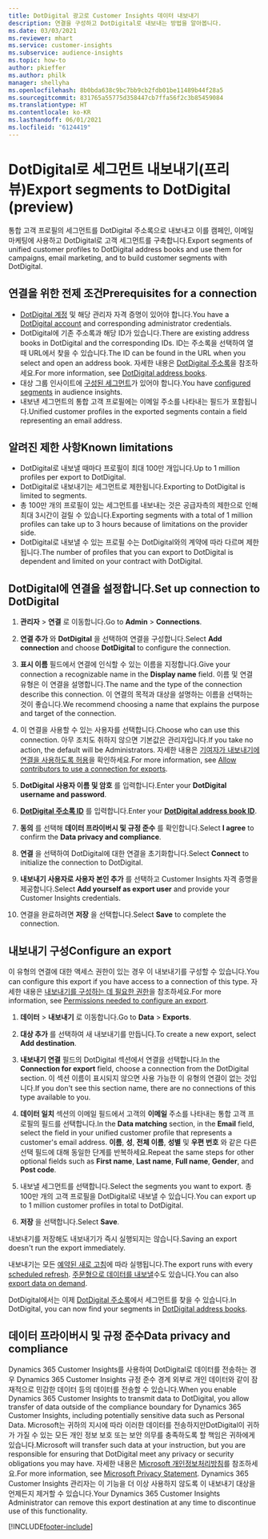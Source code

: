 ```yaml
---
title: DotDigital 광고로 Customer Insights 데이터 내보내기
description: 연결을 구성하고 DotDigital로 내보내는 방법을 알아봅니다.
ms.date: 03/03/2021
ms.reviewer: mhart
ms.service: customer-insights
ms.subservice: audience-insights
ms.topic: how-to
author: pkieffer
ms.author: philk
manager: shellyha
ms.openlocfilehash: 8b0bda638c9bc7bb9cb2fdb01be11489b44f28a5
ms.sourcegitcommit: 831765a55775d358447cb7ffa56f2c3b85459084
ms.translationtype: HT
ms.contentlocale: ko-KR
ms.lasthandoff: 06/01/2021
ms.locfileid: "6124419"
---
```

# <a name="export-segments-to-dotdigital-preview"></a><span data-ttu-id="76508-103">DotDigital로 세그먼트 내보내기(프리뷰)</span><span class="sxs-lookup"><span data-stu-id="76508-103">Export segments to DotDigital (preview)</span></span>

<span data-ttu-id="76508-104">통합 고객 프로필의 세그먼트를 DotDigital 주소록으로 내보내고 이를 캠페인, 이메일 마케팅에 사용하고 DotDigital로 고객 세그먼트를 구축합니다.</span><span class="sxs-lookup"><span data-stu-id="76508-104">Export segments of unified customer profiles to DotDigital address books and use them for campaigns, email marketing, and to build customer segments with DotDigital.</span></span> 

## <a name="prerequisites-for-a-connection"></a><span data-ttu-id="76508-105">연결을 위한 전제 조건</span><span class="sxs-lookup"><span data-stu-id="76508-105">Prerequisites for a connection</span></span>

-   <span data-ttu-id="76508-106">[DotDigital 계정](https://dotdigital.com/) 및 해당 관리자 자격 증명이 있어야 합니다.</span><span class="sxs-lookup"><span data-stu-id="76508-106">You have a [DotDigital account](https://dotdigital.com/) and corresponding administrator credentials.</span></span>
-   <span data-ttu-id="76508-107">DotDigital에 기존 주소록과 해당 ID가 있습니다.</span><span class="sxs-lookup"><span data-stu-id="76508-107">There are existing address books in DotDigital and the corresponding IDs.</span></span> <span data-ttu-id="76508-108">ID는 주소록을 선택하여 열 때 URL에서 찾을 수 있습니다.</span><span class="sxs-lookup"><span data-stu-id="76508-108">The ID can be found in the URL when you select and open an address book.</span></span> <span data-ttu-id="76508-109">자세한 내용은 [DotDigital 주소록](https://support.dotdigital.com/hc/articles/212211968-Creating-an-address-book)을 참조하세요.</span><span class="sxs-lookup"><span data-stu-id="76508-109">For more information, see [DotDigital address books](https://support.dotdigital.com/hc/articles/212211968-Creating-an-address-book).</span></span>
-   <span data-ttu-id="76508-110">대상 그룹 인사이트에 [구성된 세그먼트](segments.md)가 있어야 합니다.</span><span class="sxs-lookup"><span data-stu-id="76508-110">You have [configured segments](segments.md) in audience insights.</span></span>
-   <span data-ttu-id="76508-111">내보낸 세그먼트의 통합 고객 프로필에는 이메일 주소를 나타내는 필드가 포함됩니다.</span><span class="sxs-lookup"><span data-stu-id="76508-111">Unified customer profiles in the exported segments contain a field representing an email address.</span></span>

## <a name="known-limitations"></a><span data-ttu-id="76508-112">알려진 제한 사항</span><span class="sxs-lookup"><span data-stu-id="76508-112">Known limitations</span></span>

- <span data-ttu-id="76508-113">DotDigital로 내보낼 때마다 프로필이 최대 100만 개입니다.</span><span class="sxs-lookup"><span data-stu-id="76508-113">Up to 1 million profiles per export to DotDigital.</span></span>
- <span data-ttu-id="76508-114">DotDigital로 내보내기는 세그먼트로 제한됩니다.</span><span class="sxs-lookup"><span data-stu-id="76508-114">Exporting to DotDigital is limited to segments.</span></span>
- <span data-ttu-id="76508-115">총 100만 개의 프로필이 있는 세그먼트를 내보내는 것은 공급자측의 제한으로 인해 최대 3시간이 걸릴 수 있습니다.</span><span class="sxs-lookup"><span data-stu-id="76508-115">Exporting segments with a total of 1 million profiles can take up to 3 hours because of limitations on the provider side.</span></span> 
- <span data-ttu-id="76508-116">DotDigital로 내보낼 수 있는 프로필 수는 DotDigital와의 계약에 따라 다르며 제한됩니다.</span><span class="sxs-lookup"><span data-stu-id="76508-116">The number of profiles that you can export to DotDigital is dependent and limited on your contract with DotDigital.</span></span>

## <a name="set-up-connection-to-dotdigital"></a><span data-ttu-id="76508-117">DotDigital에 연결을 설정합니다.</span><span class="sxs-lookup"><span data-stu-id="76508-117">Set up connection to DotDigital</span></span>

1. <span data-ttu-id="76508-118">**관리자** > **연결** 로 이동합니다.</span><span class="sxs-lookup"><span data-stu-id="76508-118">Go to **Admin** > **Connections**.</span></span>

1. <span data-ttu-id="76508-119">**연결 추가** 와 **DotDigital** 을 선택하여 연결을 구성합니다.</span><span class="sxs-lookup"><span data-stu-id="76508-119">Select **Add connection** and choose **DotDigital** to configure the connection.</span></span>

1. <span data-ttu-id="76508-120">**표시 이름** 필드에서 연결에 인식할 수 있는 이름을 지정합니다.</span><span class="sxs-lookup"><span data-stu-id="76508-120">Give your connection a recognizable name in the **Display name** field.</span></span> <span data-ttu-id="76508-121">이름 및 연결 유형은 이 연결을 설명합니다.</span><span class="sxs-lookup"><span data-stu-id="76508-121">The name and the type of the connection describe this connection.</span></span> <span data-ttu-id="76508-122">이 연결의 목적과 대상을 설명하는 이름을 선택하는 것이 좋습니다.</span><span class="sxs-lookup"><span data-stu-id="76508-122">We recommend choosing a name that explains the purpose and target of the connection.</span></span>

1. <span data-ttu-id="76508-123">이 연결을 사용할 수 있는 사용자를 선택합니다.</span><span class="sxs-lookup"><span data-stu-id="76508-123">Choose who can use this connection.</span></span> <span data-ttu-id="76508-124">아무 조치도 취하지 않으면 기본값은 관리자입니다.</span><span class="sxs-lookup"><span data-stu-id="76508-124">If you take no action, the default will be Administrators.</span></span> <span data-ttu-id="76508-125">자세한 내용은 [기여자가 내보내기에 연결을 사용하도록 허용](connections.md#allow-contributors-to-use-a-connection-for-exports)을 확인하세요.</span><span class="sxs-lookup"><span data-stu-id="76508-125">For more information, see [Allow contributors to use a connection for exports](connections.md#allow-contributors-to-use-a-connection-for-exports).</span></span>

1. <span data-ttu-id="76508-126">**DotDigital 사용자 이름 및 암호** 를 입력합니다.</span><span class="sxs-lookup"><span data-stu-id="76508-126">Enter your **DotDigital username and password**.</span></span>

1. <span data-ttu-id="76508-127">**[DotDigital 주소록 ID](https://support.dotdigital.com/hc/articles/212211968-Creating-an-address-book)** 를 입력합니다.</span><span class="sxs-lookup"><span data-stu-id="76508-127">Enter your **[DotDigital address book ID](https://support.dotdigital.com/hc/articles/212211968-Creating-an-address-book)**.</span></span>

1. <span data-ttu-id="76508-128">**동의** 를 선택해 **데이터 프라이버시 및 규정 준수** 를 확인합니다.</span><span class="sxs-lookup"><span data-stu-id="76508-128">Select **I agree** to confirm the **Data privacy and compliance**.</span></span>

1. <span data-ttu-id="76508-129">**연결** 을 선택하여 DotDigital에 대한 연결을 초기화합니다.</span><span class="sxs-lookup"><span data-stu-id="76508-129">Select **Connect** to initialize the connection to DotDigital.</span></span>

1. <span data-ttu-id="76508-130">**내보내기 사용자로 사용자 본인 추가** 를 선택하고 Customer Insights 자격 증명을 제공합니다.</span><span class="sxs-lookup"><span data-stu-id="76508-130">Select **Add yourself as export user** and provide your Customer Insights credentials.</span></span>

1. <span data-ttu-id="76508-131">연결을 완료하려면 **저장** 을 선택합니다.</span><span class="sxs-lookup"><span data-stu-id="76508-131">Select **Save** to complete the connection.</span></span> 

## <a name="configure-an-export"></a><span data-ttu-id="76508-132">내보내기 구성</span><span class="sxs-lookup"><span data-stu-id="76508-132">Configure an export</span></span>

<span data-ttu-id="76508-133">이 유형의 연결에 대한 액세스 권한이 있는 경우 이 내보내기를 구성할 수 있습니다.</span><span class="sxs-lookup"><span data-stu-id="76508-133">You can configure this export if you have access to a connection of this type.</span></span> <span data-ttu-id="76508-134">자세한 내용은 [내보내기를 구성하는 데 필요한 권한](export-destinations.md#set-up-a-new-export)을 참조하세요.</span><span class="sxs-lookup"><span data-stu-id="76508-134">For more information, see [Permissions needed to configure an export](export-destinations.md#set-up-a-new-export).</span></span>

1. <span data-ttu-id="76508-135">**데이터** > **내보내기** 로 이동합니다.</span><span class="sxs-lookup"><span data-stu-id="76508-135">Go to **Data** > **Exports**.</span></span>

1. <span data-ttu-id="76508-136">**대상 추가** 를 선택하여 새 내보내기를 만듭니다.</span><span class="sxs-lookup"><span data-stu-id="76508-136">To create a new export, select **Add destination**.</span></span>

1. <span data-ttu-id="76508-137">**내보내기 연결** 필드의 DotDigital 섹션에서 연결을 선택합니다.</span><span class="sxs-lookup"><span data-stu-id="76508-137">In the **Connection for export** field, choose a connection from the DotDigital section.</span></span> <span data-ttu-id="76508-138">이 섹션 이름이 표시되지 않으면 사용 가능한 이 유형의 연결이 없는 것입니다.</span><span class="sxs-lookup"><span data-stu-id="76508-138">If you don't see this section name, there are no connections of this type available to you.</span></span>


1. <span data-ttu-id="76508-139">**데이터 일치** 섹션의 이메일 필드에서 고객의 **이메일** 주소를 나타내는 통합 고객 프로필의 필드를 선택합니다.</span><span class="sxs-lookup"><span data-stu-id="76508-139">In the **Data matching** section, in the **Email** field, select the field in your unified customer profile that represents a customer's email address.</span></span> <span data-ttu-id="76508-140">**이름**, **성**, **전체 이름**, **성별** 및 **우편 번호** 와 같은 다른 선택 필드에 대해 동일한 단계를 반복하세요.</span><span class="sxs-lookup"><span data-stu-id="76508-140">Repeat the same steps for other optional fields such as **First name**, **Last name**, **Full name**, **Gender**, and **Post code**.</span></span>

1. <span data-ttu-id="76508-141">내보낼 세그먼트를 선택합니다.</span><span class="sxs-lookup"><span data-stu-id="76508-141">Select the segments you want to export.</span></span> <span data-ttu-id="76508-142">총 100만 개의 고객 프로필을 DotDigital로 내보낼 수 있습니다.</span><span class="sxs-lookup"><span data-stu-id="76508-142">You can export up to 1 million customer profiles in total to DotDigital.</span></span>

1. <span data-ttu-id="76508-143">**저장** 을 선택합니다.</span><span class="sxs-lookup"><span data-stu-id="76508-143">Select **Save**.</span></span>

<span data-ttu-id="76508-144">내보내기를 저장해도 내보내기가 즉시 실행되지는 않습니다.</span><span class="sxs-lookup"><span data-stu-id="76508-144">Saving an export doesn't run the export immediately.</span></span>

<span data-ttu-id="76508-145">내보내기는 모든 [예약된 새로 고침](system.md#schedule-tab)에 따라 실행됩니다.</span><span class="sxs-lookup"><span data-stu-id="76508-145">The export runs with every [scheduled refresh](system.md#schedule-tab).</span></span> <span data-ttu-id="76508-146">[주문형으로 데이터를 내보낼](export-destinations.md#run-exports-on-demand)수도 있습니다.</span><span class="sxs-lookup"><span data-stu-id="76508-146">You can also [export data on demand](export-destinations.md#run-exports-on-demand).</span></span> 
 
<span data-ttu-id="76508-147">DotDigital에서는 이제 [DotDigital 주소록](https://support.dotdigital.com/hc/articles/212211968-Creating-an-address-book)에서 세그먼트를 찾을 수 있습니다.</span><span class="sxs-lookup"><span data-stu-id="76508-147">In DotDigital, you can now find your segments in [DotDigital address books](https://support.dotdigital.com/hc/articles/212211968-Creating-an-address-book).</span></span>


## <a name="data-privacy-and-compliance"></a><span data-ttu-id="76508-148">데이터 프라이버시 및 규정 준수</span><span class="sxs-lookup"><span data-stu-id="76508-148">Data privacy and compliance</span></span>

<span data-ttu-id="76508-149">Dynamics 365 Customer Insights를 사용하여 DotDigital로 데이터를 전송하는 경우 Dynamics 365 Customer Insights 규정 준수 경계 외부로 개인 데이터와 같이 잠재적으로 민감한 데이터 등의 데이터를 전송할 수 있습니다.</span><span class="sxs-lookup"><span data-stu-id="76508-149">When you enable Dynamics 365 Customer Insights to transmit data to DotDigital, you allow transfer of data outside of the compliance boundary for Dynamics 365 Customer Insights, including potentially sensitive data such as Personal Data.</span></span> <span data-ttu-id="76508-150">Microsoft는 귀하의 지시에 따라 이러한 데이터를 전송하지만DotDigital이 귀하가 가질 수 있는 모든 개인 정보 보호 또는 보안 의무를 충족하도록 할 책임은 귀하에게 있습니다.</span><span class="sxs-lookup"><span data-stu-id="76508-150">Microsoft will transfer such data at your instruction, but you are responsible for ensuring that DotDigital meet any privacy or security obligations you may have.</span></span> <span data-ttu-id="76508-151">자세한 내용은 [Microsoft 개인정보처리방침](https://go.microsoft.com/fwlink/?linkid=396732)를 참조하세요.</span><span class="sxs-lookup"><span data-stu-id="76508-151">For more information, see [Microsoft Privacy Statement](https://go.microsoft.com/fwlink/?linkid=396732).</span></span>
<span data-ttu-id="76508-152">Dynamics 365 Customer Insights 관리자는 이 기능을 더 이상 사용하지 않도록 이 내보내기 대상을 언제든지 제거할 수 있습니다.</span><span class="sxs-lookup"><span data-stu-id="76508-152">Your Dynamics 365 Customer Insights Administrator can remove this export destination at any time to discontinue use of this functionality.</span></span>


[!INCLUDE[footer-include](../includes/footer-banner.md)]
